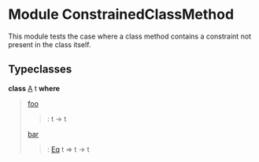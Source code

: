 # <a name="module-constrainedclassmethod-95187"></a>Module ConstrainedClassMethod

This module tests the case where a class method contains a constraint
not present in the class itself.

## Typeclasses

<a name="class-constrainedclassmethod-a-35350"></a>**class** [A](#class-constrainedclassmethod-a-35350) t **where**

> <a name="function-constrainedclassmethod-foo-58176"></a>[foo](#function-constrainedclassmethod-foo-58176)
> 
> > : t -\> t
> 
> <a name="function-constrainedclassmethod-bar-13431"></a>[bar](#function-constrainedclassmethod-bar-13431)
> 
> > : [Eq](https://docs.daml.com/daml/stdlib/index.html#class-ghc-classes-eq-21216) t =\> t -\> t

